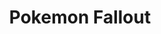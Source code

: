 ---
slug: "/projects/pokemon-fallout"
title: "Pokemon Fallout"
tech: "HTML, CSS, JS, Ruby, Rails"
---